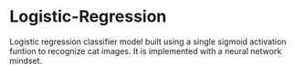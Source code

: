 # Logistic-Regression
Logistic regression classifier model built using a single sigmoid activation funtion to recognize cat images. It is implemented with a neural network mindset.
